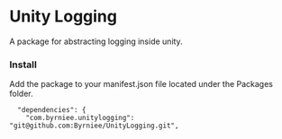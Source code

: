 # Unity Logging

A package for abstracting logging inside unity.

### Install
Add the package to your manifest.json file located under the Packages folder. 

```
  "dependencies": {
    "com.byrniee.unitylogging": "git@github.com:Byrniee/UnityLogging.git",
```
